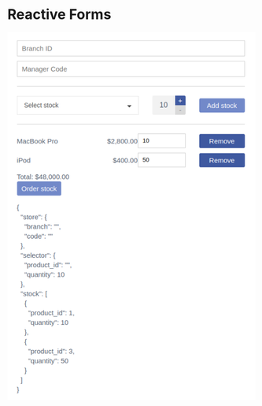 # Reactive Forms

![](https://raw.githubusercontent.com/varyanik/angular-examples/master/05%20-%20reactive-forms/img/screenshot.png)